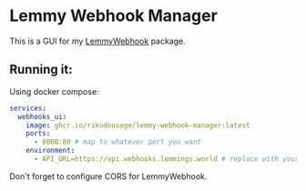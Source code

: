 # Lemmy Webhook Manager

This is a GUI for my [LemmyWebhook](https://github.com/RikudouSage/LemmyWebhook) package.

## Running it:

Using docker compose:

```yaml
services:
  webhooks_ui:
    image: ghcr.io/rikudousage/lemmy-webhook-manager:latest
    ports:
      - 8008:80 # map to whatever port you want
    environment:
      - API_URL=https://api.webhooks.lemmings.world # replace with your api url
```

Don't forget to configure CORS for LemmyWebhook.
